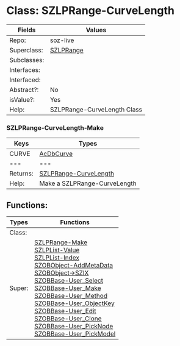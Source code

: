 
# Class:	SZLPRange-CurveLength

| Fields | Values |
| --------- | --------- |
| Repo: | soz-live |
| Superclass: | [SZLPRange](SZLPRange.html) |
| Subclasses: |  |
| Interfaces: |  |
| Interfaced: |  |
| Abstract?: | No |
| isValue?: | Yes |
| Help: | SZLPRange-CurveLength Class |

### SZLPRange-CurveLength-Make

| Keys | Types |
| --------- | --------- |
| CURVE | [AcDbCurve](AcDbCurve.html) |
| **---** | **---** |
| Returns: | [SZLPRange-CurveLength](SZLPRange-CurveLength.html) |
| Help: | Make a SZLPRange-CurveLength |


## Functions:

| Types | Functions |
| --------- | --------- |
| Class: |  |
| Super: | [SZLPRange-Make](SZLPRange.html) <br> [SZLPList-Value](SZLPList.html) <br> [SZLPList-Index](SZLPList.html) <br> [SZOBObject-AddMetaData](SZOBObject.html) <br> [SZOBObject->SZIX](SZOBObject.html) <br> [SZOBBase-User_Select](SZOBBase.html) <br> [SZOBBase-User_Make](SZOBBase.html) <br> [SZOBBase-User_Method](SZOBBase.html) <br> [SZOBBase-User_ObjectKey](SZOBBase.html) <br> [SZOBBase-User_Edit](SZOBBase.html) <br> [SZOBBase-User_Clone](SZOBBase.html) <br> [SZOBBase-User_PickNode](SZOBBase.html) <br> [SZOBBase-User_PickModel](SZOBBase.html) |


